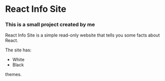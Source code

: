 # React Info Site
### This is a small project created by me

React Info Site is a simple read-only website that tells you some facts about React.

The site has:
* White
* Black

themes.
